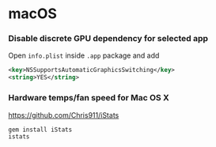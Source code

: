 # macOS

### Disable discrete GPU dependency for selected app

Open `info.plist` inside `.app` package and add

```xml
<key>NSSupportsAutomaticGraphicsSwitching</key>
<string>YES</string>
```

### Hardware temps/fan speed for Mac OS X

https://github.com/Chris911/iStats

```shell
gem install iStats
istats
```
